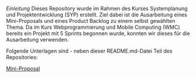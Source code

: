 *Einleitung*
Dieses Repository wurde im Rahmen des Kurses Systemplanung und Projektentwicklung (SYP) erstellt. Ziel dabei ist die Ausarbeitung eines Mini-Proposals und eines Product Backlog zu einem selbst gewählten Thema. Da im Kurs Webprogrammierung und Mobile Computing (WMC) bereits ein Projekt mit 5 Sprints begonnen wurde, konnten wir dieses für die Ausarbeitung verwenden.

Folgende Unterlagen sind - neben dieser README.md-Datei Teil des Repositories:

[Mini-Proposal](SommerprojektHuber_4ACIF.pdf)
